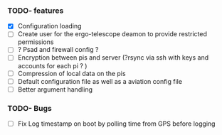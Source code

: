 ### TODO- features
- [x] Configuration loading
- [ ] Create user for the ergo-telescope deamon to provide restricted permissions 
- [ ] ? Psad and firewall config ? 
- [ ] Encryption between pis and server (?rsync via ssh with keys and accounts for each pi ? ) 
- [ ] Compression of local data on the pis
- [ ] Default configuration file as well as a aviation config file 
- [ ] Better argument handling 

### TODO- Bugs
- [ ] Fix Log timestamp on boot by polling time from GPS before logging
